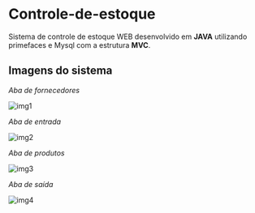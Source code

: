 # Controle-de-estoque
Sistema de controle de estoque WEB desenvolvido em **JAVA** utilizando primefaces e Mysql com a estrutura __MVC__.

## Imagens do sistema

_Aba de fornecedores_

![img1](https://user-images.githubusercontent.com/34874284/92610534-2c41a980-f28e-11ea-9712-2eff4f5c83a2.jpg)

_Aba de entrada_

![img2](https://user-images.githubusercontent.com/34874284/92610536-2cda4000-f28e-11ea-9ef8-1545e26bdec6.jpg)

_Aba de produtos_

![img3](https://user-images.githubusercontent.com/34874284/92610538-2d72d680-f28e-11ea-80ab-1c18a8f13772.jpg)

_Aba de saída_

![img4](https://user-images.githubusercontent.com/34874284/92610541-2d72d680-f28e-11ea-9bd2-a038e169a2ad.jpg)
